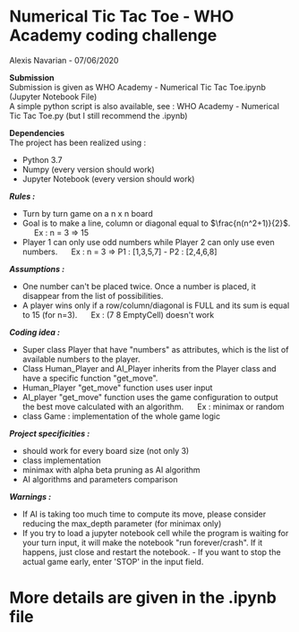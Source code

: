 # Numerical Tic Tac Toe - WHO Academy coding challenge
Alexis Navarian - 07/06/2020 <br/>

**Submission** <br/>
Submission is given as WHO Academy - Numerical Tic Tac Toe.ipynb (Jupyter Notebook File) <br/>
A simple python script is also available, see : WHO Academy - Numerical Tic Tac Toe.py (but I still recommend the .ipynb)

**Dependencies** <br/>
The project has been realized using :
- Python 3.7
- Numpy (every version should work)
- Jupyter Notebook (every version should work)

***Rules :***
- Turn by turn game on a n x n board
- Goal is to make a line, column or diagonal equal to $\frac{n(n^2+1)}{2}$.    $\quad$ Ex : n = 3 $\Rightarrow$ 15
- Player 1 can only use odd numbers while Player 2 can only use even numbers. $\quad$ Ex : n = 3 $\Rightarrow$ P1 : [1,3,5,7] - P2 : [2,4,6,8]

***Assumptions :***
- One number can't be placed twice. Once a number is placed, it disappear from the list of possibilities.
- A player wins only if a row/column/diagonal is FULL and its sum is equal to 15 (for n=3). $\quad$ Ex : (7 8 EmptyCell) doesn't work

***Coding idea :***
- Super class Player that have "numbers" as attributes, which is the list of available numbers to the player. 
- Class Human_Player and AI_Player inherits from the Player class and have a specific function "get_move".
- Human_Player "get_move" function uses user input 
- AI_player "get_move" function uses the game configuration to output the best move calculated with an algorithm. $\quad$ Ex : minimax or random
- class Game : implementation of the whole game logic

***Project specificities :***
- should work for every board size (not only 3)
- class implementation 
- minimax with alpha beta pruning as AI algorithm
- AI algorithms and parameters comparison

***Warnings :***
- If AI is taking too much time to compute its move, please consider reducing the max_depth parameter (for minimax only)
- If you try to load a jupyter notebook cell while the program is waiting for your turn input, it will make the notebook "run forever/crash". If it happens, just close and restart the notebook. - If you want to stop the actual game early, enter 'STOP' in the input field.


# More details are given in the .ipynb file


